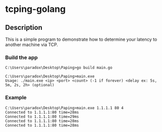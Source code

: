 # tcping-golang

## Description
This is a simple program to demonstrate how to determine your latency to another machine via TCP.

### Build the app
```
C:\Users\paradox\Desktop\Paping>go build main.go

C:\Users\paradox\Desktop\Paping>main.exe
Usage: ./main.exe <ip> <port> <count> (-1 if forever) <delay ex: 5s, 5m, 2s, 2h> (optional)
```

### Example
```
C:\Users\paradox\Desktop\Paping>main.exe 1.1.1.1 80 4
Connected to 1.1.1.1:80 time=28ms
Connected to 1.1.1.1:80 time=29ms
Connected to 1.1.1.1:80 time=28ms
Connected to 1.1.1.1:80 time=28ms
```
